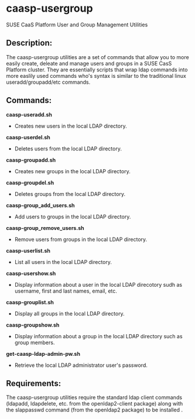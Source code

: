 # caasp-usergroup
SUSE CaaS Platform User and Group Management Utilities

## Description:
The caasp-usergroup utilities are a set of commands that allow you to more easily create, deleate and manage users and groups in a SUSE CasS Platform cluster. They are essentially scripts that wrap ldap commands into more easlily used commands who's syntax is similar to the traditional linux useradd/groupadd/etc commands.


## Commands:

**caasp-useradd.sh**

* Creates new users in the local LDAP directory.

**caasp-userdel.sh**

* Deletes users from the local LDAP directory.

**caasp-groupadd.sh**
* Creates new groups in the local LDAP directory.

**caasp-groupdel.sh**
* Deletes groups from the local LDAP directory.

**caasp-group_add_users.sh**
* Add users to groups in the local LDAP directory.

**caasp-group_remove_users.sh**
* Remove users from groups in the local LDAP directory.

**caasp-userlist.sh**
* List all users in the local LDAP directory.

**caasp-usershow.sh**
* Display information about a user in the local LDAP direcotory sudh as username, first and last names, email, etc.

**caasp-grouplist.sh**
* Display all groups in the local LDAP directory.

**caasp-groupshow.sh**
* Display information about a group in the local LDAP directory such as group members.

**get-caasp-ldap-admin-pw.sh**
* Retrieve the local LDAP administrator user's password.


## Requirements:
The caasp-usergroup utilities require the standard ldap client commands (ldapadd, ldapdelete, etc. from the openldap2-client package) along with the slappasswd command (from the openldap2 package) to be installed .
